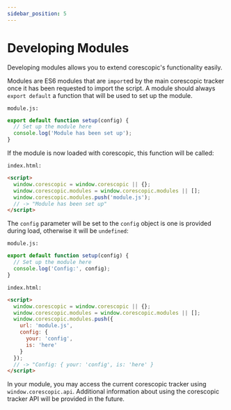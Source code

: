 ```yaml
---
sidebar_position: 5
---
```


# Developing Modules

Developing modules allows you to extend corescopic's functionality easily.

Modules are ES6 modules that are `import`ed by the main corescopic tracker once it has been requested to import the script. A module should always `export default` a function that will be used to set up the module.

`module.js:`
```JavaScript
export default function setup(config) {
  // Set up the module here
  console.log('Module has been set up');
}
```

If the module is now loaded with corescopic, this function will be called:

`index.html:`
```HTML
<script>
  window.corescopic = window.corescopic || {};
  window.corescopic.modules = window.corescopic.modules || [];
  window.corescopic.modules.push('module.js');
  // -> "Module has been set up"
</script>
```

The `config` parameter will be set to the `config` object is one is provided during load, otherwise it will be `undefined`:

`module.js:`
```JavaScript
export default function setup(config) {
  // Set up the module here
  console.log('Config:', config);
}
```

`index.html:`
```HTML
<script>
  window.corescopic = window.corescopic || {};
  window.corescopic.modules = window.corescopic.modules || [];
  window.corescopic.modules.push({
    url: 'module.js',
    config: {
      your: 'config',
      is: 'here'
    }
  });
  // -> "Config: { your: 'config', is: 'here' }
</script>
```

In your module, you may access the current corescopic tracker using `window.corescopic.api`. Additional information about using the corescopic tracker API will be provided in the future.
